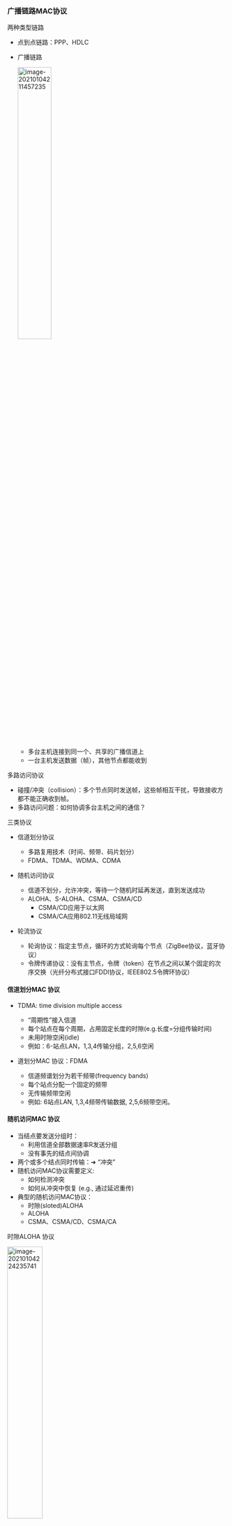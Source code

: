 ### 广播链路MAC协议

两种类型链路

* 点到点链路：PPP、HDLC

* 广播链路

  <img src="https://img-blog.csdnimg.cn/2021011219274741.png" alt="image-20210104211457235"  width="40%"/>

  * 多台主机连接到同一个、共享的广播信道上
  * 一台主机发送数据（帧），其他节点都能收到



多路访问协议

* 碰撞/冲突（collision）：多个节点同时发送帧，这些帧相互干扰，导致接收方都不能正确收到帧。
* 多路访问问题：如何协调多台主机之间的通信？



三类协议

* 信道划分协议

  * 多路复用技术（时间、频带、码片划分）
  * FDMA、TDMA、WDMA、CDMA

* 随机访问协议

  * 信道不划分，允许冲突，等待一个随机时延再发送，直到发送成功
  * ALOHA、S-ALOHA、CSMA、CSMA/CD
    * CSMA/CD应用于以太网
    * CSMA/CA应用802.11无线局域网

* 轮流协议

  * 轮询协议：指定主节点，循环的方式轮询每个节点（ZigBee协议，蓝牙协议）
  * 令牌传递协议：没有主节点，令牌（token）在节点之间以某个固定的次序交换（光纤分布式接口FDDI协议，IEEE802.5令牌环协议）



#### 信道划分MAC 协议

* TDMA: time division multiple access
  * “周期性”接入信道
  * 每个站点在每个周期，占用固定长度的时隙(e.g.长度=分组传输时间)
  * 未用时隙空闲(idle)
  * 例如：6-站点LAN，1,3,4传输分组，2,5,6空闲

* 道划分MAC 协议：FDMA
  * 信道频谱划分为若干频带(frequency bands)
  * 每个站点分配一个固定的频带
  * 无传输频带空闲
  * 例如: 6站点LAN, 1,3,4频带传输数据, 2,5,6频带空闲。



#### 随机访问MAC 协议

* 当结点要发送分组时：
  * 利用信道全部数据速率R发送分组
  * 没有事先的结点间协调
* 两个或多个结点同时传输：➜ “冲突”
* 随机访问MAC协议需要定义:
  * 如何检测冲突
  * 如何从冲突中恢复 (e.g., 通过延迟重传)
* 典型的随机访问MAC协议：
  * 时隙(sloted)ALOHA
  * ALOHA
  * CSMA、CSMA/CD、CSMA/CA



时隙ALOHA 协议

<img src="https://img-blog.csdnimg.cn/20210112192809892.png" alt="image-20210104224235741"  width="40%"/>

* 假定：
  * 所有帧大小相同
  * 时间被划分为等长的时隙 (每个时隙可以传输1个帧)
  * 结点只能在时隙开始时刻发送帧
  * 结点间时钟同步
  * 如果2个或2个以上结点在同一时隙发送帧，结点即检测到冲突
* 运行:
  * 当结点有新的帧时，在下一个时隙(slot)发送
  * 如果无冲突：该结点可以在下一个时隙继续发送新的帧
  * 如果冲突：该结点在下一个时隙以概率p重传该帧，直至成功
* 优缺点:
  * 优点
    * 单个结点活动时，可以连续以信道全部速率传输数据
    * 高度分散化：只需同步时隙
    * 简单
  * 缺点:
    * 冲突，浪费时隙
    * 空闲时隙
    * 结点也许能以远小于分组传输时间检测到冲突
    * 时钟同步
* 效率(efficiency) :  长期运行时，成功发送帧的时隙所占比例 ( 很多结点，有很多帧待发送)
  * 假设: N个结点有很多帧待传输，每个结点在每个时隙均以概率p发送数据
  * 对于给定的一个结点，在一个时隙将帧发送成功的概率= $p(1-p)^{N-1}$
  * 对于任意结点成功发送帧的概率= $Np(1-p)^{N-1}$
  * 最大效率: 求得使$Np(1-p)^{N-1}$ 最大的p*
  * 对于很多结点，求$Np*(1-p*)^{N-1}$当N趋近无穷时的极限，可得最大效率= 1/e = 0.37



ALOHA 协议

<img src="https://img-blog.csdnimg.cn/20210112192631395.png?x-oss-process=image/watermark,type_ZmFuZ3poZW5naGVpdGk,shadow_10,text_aHR0cHM6Ly9ibG9nLmNzZG4ubmV0L3dlaXhpbl80MzkzNDYwNw==,size_16,color_FFFFFF,t_70" alt="image-20210104224941738"  width="40%"/>

* 非时隙(纯)Aloha：更加简单，无需同步

* 有新的帧生成时：立即发送

* 冲突可能性增大：在t0 时刻发送帧，会与在[t0 -1, t0 +1]期间其他结点发送的帧冲突

* 效率

  P(给定结点成功发送帧) = P(该结点发送) * P(无其他结点在[t0 -1, t0 ]期间发送帧)*P(无其他结点在[t0 , t0 +1]期间发送帧)
  = p * $(1-p)^{N-1}$ * $(1-p)^{N-1}$
  = p*$(1-p)^{2(N-1)}$



ALOHA

* ALOHAnet

  * 中心主机
  * 分散在夏威夷各岛上的二级节点两个信道（不同的频段）：上行信道和下行信道

* ALOHA协议

  * 节点有数据，立即发送
  * 如碰撞（没有收到中央主机返回的确认帧），等待随机时间重发
  * 每个节点等待的随机时间不同，降低第二次冲突的概率

* 吞吐率（效率）：在单位时间（一个帧时），一个节点成功传输帧的概率 1/2e =0.18（时隙ALOHA 效率：1/e=0.37）



CSMA

* 载波侦听多路访问（ carrier sense multiple access ）
  * 应用：局域网
* CSMA基本思想
  * 传输节点在发送数据前，先侦听信道
  * 信道空闲：立即发送
  * 信道忙：不发送
* 三种CSMA
  * 1-坚持CSMA：侦听到信道“忙”，持续侦听，一旦“空闲”，立即发送
  * 0-坚持CSMA：侦听到信道“忙”，等待一随机时间，重新侦听，一旦空闲，立即发送
  * P-坚持CSMA：侦听到信道“忙”，持续侦听，一旦空闲，P概率发送，(1-P)概率延迟1个时隙进行侦听

* CSMA/CD

  *  冲突的帧，节点不知道，继续传输，造成信道浪费冲突检测（CD），检测到冲突，节点立即停止传输
  *  冲突检测
     * 有线局域网易于实现：测量信号强度，比较发射信号与接收信号
     * 无线局域网很难实现：接收信号强度淹没在本地发射信号强度下
  *  要求：L / R ≥ $2d_{max}$  / V
     * 网络带宽：R bps
     * 数据帧最小长度：$L_{min}$  (bits)
     * 信号传播速度：V (m/s)



对比

* 发送时机判断

  * 时隙 ALOHA：时钟起始时刻
  * ALOHA ：有就发

  * CSMA：侦听信道，空闲再发

* 冲突检测

  * 时隙 ALOHA / ALOHA / CSMA：用超时判断
  * CSMA/CD：冲突检测



#### 轮转访问MAC协议

比较

* 信道划分MAC协议：
  * 网络负载重时，共享信道效率高，且公平
  * 网络负载轻时，共享信道效率低！
* 随机访问MAC协议：
  * 网络负载轻时，共享信道效率高，单个结点可以利用信道的全部带宽
  * 网络负载重时，产生冲突开销
* 轮转访问MAC协议：
  * 综合两者的优点！



轮询(polling):

<img src="https://img-blog.csdnimg.cn/20210112192653448.png" alt="image-20210104232447984"  width="20%"/>

* 主结点轮流“邀请”从属结点发送数据
* 典型应用：“哑(dumb)” 从属设备
* 问题：轮询开销、等待延迟、单点故障



令牌传递(token passing):

<img src="https://img-blog.csdnimg.cn/20210112192719457.png?x-oss-process=image/watermark,type_ZmFuZ3poZW5naGVpdGk,shadow_10,text_aHR0cHM6Ly9ibG9nLmNzZG4ubmV0L3dlaXhpbl80MzkzNDYwNw==,size_16,color_FFFFFF,t_70" alt="image-20210104232559019"  width="20%"/>

* 控制令牌依次从一个结点传递到下一个结点.
* 令牌：特殊帧
* 问题：令牌开销、等待延迟、单点故障

